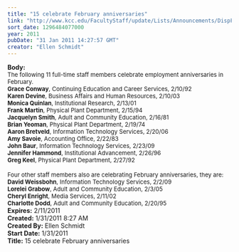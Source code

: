 ```yaml
---
title: "15 celebrate February anniversaries"
link: "http://www.kcc.edu/FacultyStaff/update/Lists/Announcements/DispForm.aspx?ID=96"
sort_date: 1296484077000
year: 2011
pubDate: "31 Jan 2011 14:27:57 GMT"
creator: "Ellen Schmidt"
---
```


<div><b>Body:</b> <div class=ExternalClassCC752ADFE8184F50A1B741609325BE1D><div><font size=2>The following 11 full-time staff members celebrate employment anniversaries in February.<br></font></div>
<div><font size=2><strong>Grace Conway</strong>, Continuing Education and Career Services, 2/10/92<br><strong>Karen Devine</strong>, Business Affairs and Human Resources, 2/10/03<br><strong>Monica Quinlan</strong>, Institutional Research, 2/13/01<br><strong>Frank Martin</strong>, Physical Plant Department, 2/15/94<br><strong>Jacquelyn Smith</strong>, Adult and Community Education, 2/16/81<br><strong>Brian Yeoman</strong>, Physical Plant Department, 2/19/74<br><strong>Aaron Bretveld</strong>, Information Technology Services, 2/20/06<br><strong>Amy Savoie</strong>, Accounting Office, 2/22/83<br><strong>John Baur</strong>, Information Technology Services, 2/23/09<br><strong>Jennifer Hammond</strong>, Institutional Advancement, 2/26/96<br><strong>Greg Keel</strong>, Physical Plant Department, 2/27/92</font></div>
<div><br><font size=2>Four other staff members also are celebrating February anniversaries, they are:<br><strong>David Weissbohn</strong>, Information Technology Services, 2/2/09<br><strong>Lorelei Grabow</strong>, Adult and Community Education, 2/3/05<br><strong>Cheryl Enright</strong>, Media Services, 2/11/02<br><strong>Charlotte Dodd</strong>, Adult and Community Education, 2/20/95<br></font></div></div></div>
<div><b>Expires:</b> 2/11/2011</div>
<div><b>Created:</b> 1/31/2011 8:27 AM</div>
<div><b>Created By:</b> Ellen Schmidt</div>
<div><b>Start Date:</b> 1/31/2011</div>
<div><b>Title:</b> 15 celebrate February anniversaries</div>
